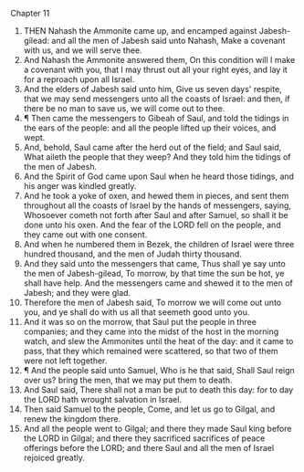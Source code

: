 

Chapter 11

1. THEN Nahash the Ammonite came up, and encamped against Jabesh-gilead: and all the men of Jabesh said unto Nahash, Make a covenant with us, and we will serve thee.
2. And Nahash the Ammonite answered them, On this condition will I make a covenant with you, that I may thrust out all your right eyes, and lay it for a reproach upon all Israel.
3. And the elders of Jabesh said unto him, Give us seven days' respite, that we may send messengers unto all the coasts of Israel: and then, if there be no man to save us, we will come out to thee.
4. ¶ Then came the messengers to Gibeah of Saul, and told the tidings in the ears of the people: and all the people lifted up their voices, and wept.
5. And, behold, Saul came after the herd out of the field; and Saul said, What aileth the people that they weep?  And they told him the tidings of the men of Jabesh.
6. And the Spirit of God came upon Saul when he heard those tidings, and his anger was kindled greatly.
7. And he took a yoke of oxen, and hewed them in pieces, and sent them throughout all the coasts of Israel by the hands of messengers, saying, Whosoever cometh not forth after Saul and after Samuel, so shall it be done unto his oxen.  And the fear of the LORD fell on the people, and they came out with one consent.
8. And when he numbered them in Bezek, the children of Israel were three hundred thousand, and the men of Judah thirty thousand.
9. And they said unto the messengers that came, Thus shall ye say unto the men of Jabesh-gilead, To morrow, by that time the sun be hot, ye shall have help.  And the messengers came and shewed it to the men of Jabesh; and they were glad.
10. Therefore the men of Jabesh said, To morrow we will come out unto you, and ye shall do with us all that seemeth good unto you.
11. And it was so on the morrow, that Saul put the people in three companies; and they came into the midst of the host in the morning watch, and slew the Ammonites until the heat of the day: and it came to pass, that they which remained were scattered, so that two of them were not left together.
12. ¶ And the people said unto Samuel, Who is he that said, Shall Saul reign over us?  bring the men, that we may put them to death.
13. And Saul said, There shall not a man be put to death this day: for to day the LORD hath wrought salvation in Israel.
14. Then said Samuel to the people, Come, and let us go to Gilgal, and renew the kingdom there.
15. And all the people went to Gilgal; and there they made Saul king before the LORD in Gilgal; and there they sacrificed sacrifices of peace offerings before the LORD; and there Saul and all the men of Israel rejoiced greatly.
